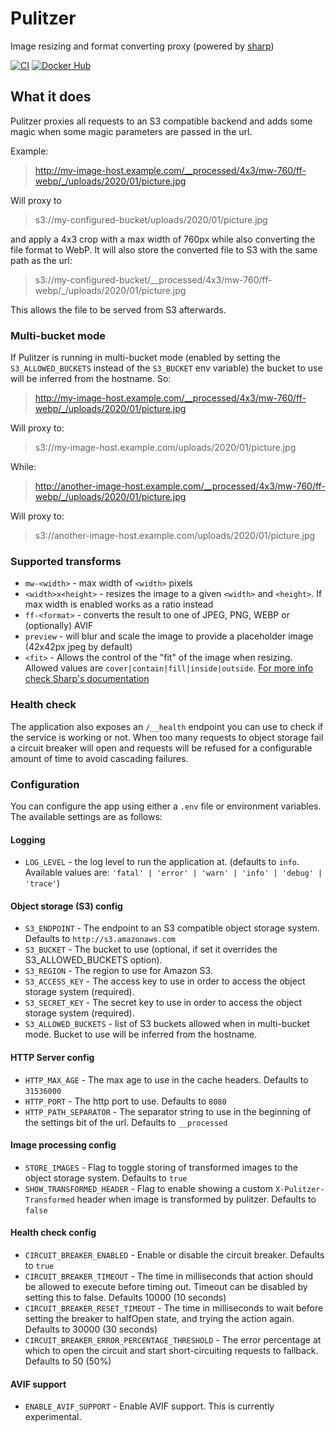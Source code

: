 # Pulitzer
Image resizing and format converting proxy (powered by [sharp](https://github.com/lovell/sharp))

[![CI](https://img.shields.io/github/workflow/status/nonsensebb/pulitzer/CI/master?logo=github&style=for-the-badge)](https://github.com/nonsensebb/pulitzer)
[![Docker Hub](https://img.shields.io/docker/v/nonsensebb/pulitzer?label=Docker&logo=docker&sort=semver&style=for-the-badge)](https://hub.docker.com/r/nonsensebb/pulitzer/)

## What it does
Pulitzer proxies all requests to an S3 compatible backend and adds some magic when some magic parameters are passed in the url.

Example:
> http://my-image-host.example.com/__processed/4x3/mw-760/ff-webp/_/uploads/2020/01/picture.jpg

Will proxy to
> s3://my-configured-bucket/uploads/2020/01/picture.jpg

and apply a 4x3 crop with a max width of 760px while also converting the file format to WebP.
It will also store the converted file to S3 with the same path as the url:
> s3://my-configured-bucket/__processed/4x3/mw-760/ff-webp/_/uploads/2020/01/picture.jpg

This allows the file to be served from S3 afterwards.

### Multi-bucket mode

If Pulitzer is running in multi-bucket mode (enabled by setting the `S3_ALLOWED_BUCKETS` instead of the `S3_BUCKET` env variable) the bucket to use will be inferred from the hostname. So:
> http://my-image-host.example.com/__processed/4x3/mw-760/ff-webp/_/uploads/2020/01/picture.jpg

Will proxy to:
> s3://my-image-host.example.com/uploads/2020/01/picture.jpg

While:
> http://another-image-host.example.com/__processed/4x3/mw-760/ff-webp/_/uploads/2020/01/picture.jpg

Will proxy to:
> s3://another-image-host.example.com/uploads/2020/01/picture.jpg

### Supported transforms

- `mw-<width>` - max width of `<width>` pixels
- `<width>x<height>` - resizes the image to a given `<width>` and `<height>`. If max width is enabled works as a ratio instead
- `ff-<format>` - converts the result to one of JPEG, PNG, WEBP or (optionally) AVIF
- `preview` - will blur and scale the image to provide a placeholder image (42x42px jpeg by default)
- `<fit>` - Allows the control of the "fit" of the image when resizing. Allowed values are `cover|contain|fill|inside|outside`. [For more info check Sharp's documentation](https://sharp.pixelplumbing.com/api-resize)

### Health check

The application also exposes an `/__health` endpoint you can use to check if the service is working or not.
When too many requests to object storage fail a circuit breaker will open and requests will be refused for a configurable amount of time to avoid cascading failures.

### Configuration

You can configure the app using either a `.env` file or environment variables. The available settings are as follows:

#### Logging
- `LOG_LEVEL` - the log level to run the application at. (defaults to `info`. Available values are: `'fatal' | 'error' | 'warn' | 'info' | 'debug' | 'trace'`)

#### Object storage (S3) config
- `S3_ENDPOINT` - The endpoint to an S3 compatible object storage system. Defaults to `http://s3.amazonaws.com`
- `S3_BUCKET` - The bucket to use (optional, if set it overrides the S3_ALLOWED_BUCKETS option).
- `S3_REGION` - The region to use for Amazon S3.
- `S3_ACCESS_KEY` - The access key to use in order to access the object storage system (required).
- `S3_SECRET_KEY` - The secret key to use in order to access the object storage system (required).
- `S3_ALLOWED_BUCKETS` - list of S3 buckets allowed when in multi-bucket mode. Bucket to use will be inferred from the hostname.

#### HTTP Server config
- `HTTP_MAX_AGE` - The max age to use in the cache headers. Defaults to `31536000`
- `HTTP_PORT` - The http port to use. Defaults to `8080`
- `HTTP_PATH_SEPARATOR` - The separator string to use in the beginning of the settings bit of the url. Defaults to `__processed`

#### Image processing config
- `STORE_IMAGES` - Flag to toggle storing of transformed images to the object storage system. Defaults to `true`
- `SHOW_TRANSFORMED_HEADER` - Flag to enable showing a custom `X-Pulitzer-Transformed` header when image is transformed by pulitzer. Defaults to `false`

#### Health check config
- `CIRCUIT_BREAKER_ENABLED` - Enable or disable the circuit breaker. Defaults to `true`
- `CIRCUIT_BREAKER_TIMEOUT` - The time in milliseconds that action should be allowed to execute before timing out. Timeout can be disabled by setting this to false. Defaults 10000 (10 seconds)
- `CIRCUIT_BREAKER_RESET_TIMEOUT` - The time in milliseconds to wait before setting the breaker to halfOpen state, and trying the action again. Defaults to 30000 (30 seconds)
- `CIRCUIT_BREAKER_ERROR_PERCENTAGE_THRESHOLD` - The error percentage at which to open the circuit and start short-circuiting requests to fallback. Defaults to 50 (50%)

#### AVIF support
- `ENABLE_AVIF_SUPPORT` - Enable AVIF support. This is currently experimental.
